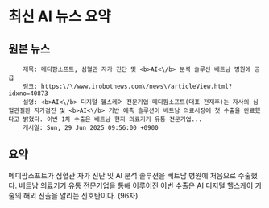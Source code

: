 # 최신 AI 뉴스 요약

## 원본 뉴스
		제목: 메디팜소프트, 심혈관 자가 진단 및 <b>AI<\/b> 분석 솔루션 베트남 병원에 공급
		링크: https:\/\/www.irobotnews.com\/news\/articleView.html?idxno=40873
		설명: <b>AI<\/b> 디지털 헬스케어 전문기업 메디팜소프트(대표 전재후)는 자사의 심혈관질환 자가검진 및 <b>AI<\/b> 기반 예측 솔루션이 베트남 의료시장에 첫 수출을 완료했다고 밝혔다. 이번 1차 수출은 베트남 현지 의료기기 유통 전문기업... 
		게시일: Sun, 29 Jun 2025 09:56:00 +0900


## 요약
메디팜소프트가 심혈관 자가 진단 및 AI 분석 솔루션을 베트남 병원에 처음으로 수출했다. 베트남 의료기기 유통 전문기업을 통해 이루어진 이번 수출은 AI 디지털 헬스케어 기술의 해외 진출을 알리는 신호탄이다. (96자)
